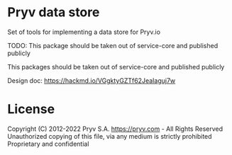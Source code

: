 # Pryv data store

Set of tools for implementing a data store for Pryv.io

TODO: This package should be taken out of service-core and published publicly


This packages should be taken out of service-core and published publicly

Design doc: https://hackmd.io/VGgktyGZTf62JeaIaguj7w


# License
Copyright (C) 2012-2022 Pryv S.A. https://pryv.com - All Rights Reserved
Unauthorized copying of this file, via any medium is strictly prohibited
Proprietary and confidential

